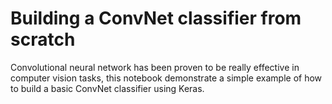 # Building a ConvNet classifier from scratch

Convolutional neural network has been proven to be really effective in computer vision tasks, this notebook
demonstrate a simple example of how to build a basic ConvNet classifier using Keras.
